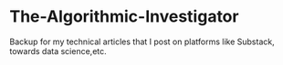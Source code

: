 # The-Algorithmic-Investigator
Backup for my technical articles that I post on platforms like Substack, towards data science,etc.

